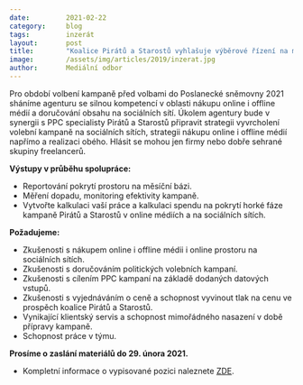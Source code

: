 ```yaml
---
date:         2021-02-22
category:     blog
tags:         inzerát
layout:       post
title:        "Koalice Pirátů a Starostů vyhlašuje výběrové řízení na mediální agenturu"
image:        /assets/img/articles/2019/inzerat.jpg 
author:       Mediální odbor
---
```


Pro období volbení kampaně před volbami do Poslanecké sněmovny 2021 sháníme agenturu se silnou kompetencí v oblasti nákupu online i offline médií a doručování obsahu na sociálních sítí. Úkolem agentury bude v synergii s PPC specialisty Pirátů a Starostů připravit strategii vyvrcholení volební kampaně na sociálních sítích, strategii nákupu online i offline médií napřímo a realizaci obého. Hlásit se mohou jen firmy nebo dobře sehrané skupiny freelancerů.

**Výstupy v průběhu spolupráce:**
* Reportování pokrytí prostoru na měsíční bázi.
* Měření dopadu, monitoring efektivity kampaně.
* Vytvořte kalkulaci vaší práce a kalkulaci spendu na pokrytí horké fáze kampaně Pirátů a Starostů v online médiích a na sociálních sítích.

**Požadujeme:**
* Zkušenosti s nákupem online i offline médii i online prostoru na sociálních sítích.
* Zkušenosti s doručováním politických volebních kampaní.
* Zkušenosti s cílením PPC kampaní na základě dodaných datových vstupů.
* Zkušenosti s vyjednáváním o ceně a schopnost vyvinout tlak na cenu ve prospěch koalice Pirátů a Starostů.
* Vynikající klientský servis a schopnost mimořádného nasazení v době přípravy kampaně.
* Schopnost práce v týmu.

**Prosíme o zaslání materiálů do 29. února 2021.**

* Kompletní informace o vypisované pozici naleznete [ZDE](https://forum.pirati.cz/viewtopic.php?f=572&t=56291).
